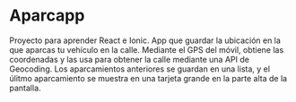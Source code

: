 # Aparcapp
Proyecto para aprender React e Ionic. 
App que guardar la ubicación en la que aparcas tu vehículo en la calle.
Mediante el GPS del móvil, obtiene las coordenadas y las usa para obtener la calle mediante una API de Geocoding.
Los aparcamientos anteriores se guardan en una lista, y el úlitmo aparcamiento se muestra en una tarjeta grande en la parte alta de la pantalla.
